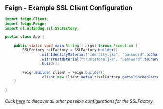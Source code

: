 ## Feign - Example SSL Client Configuration

```java
import feign.Client;
import feign.Feign;
import nl.altindag.ssl.SSLFactory;

public class App {

    public static void main(String[] args) throws Exception {
        SSLFactory sslFactory = SSLFactory.builder()
                .withIdentityMaterial("identity.jks", "password".toCharArray())
                .withTrustMaterial("truststore.jks", "password".toCharArray())
                .build();

        Feign.Builder client = Feign.builder()
                .client(new Client.Default(sslFactory.getSslSocketFactory(), sslFactory.getHostnameVerifier()));
    }

}
```
###### Click [here](../usage.html) to discover all other possible configurations for the SSLFactory.